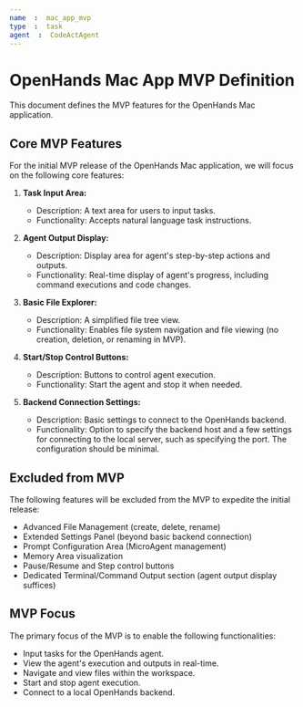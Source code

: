 ```yaml
---
name  :  mac_app_mvp
type  :  task
agent  :  CodeActAgent
---
```


# OpenHands Mac App MVP Definition

This document defines the MVP features for the OpenHands Mac application.

## Core MVP Features

For the initial MVP release of the OpenHands Mac application, we will focus on the following core features:

1. **Task Input Area:**
   - Description: A text area for users to input tasks.
   - Functionality: Accepts natural language task instructions.

2. **Agent Output Display:**
   - Description: Display area for agent's step-by-step actions and outputs.
   - Functionality: Real-time display of agent's progress, including command executions and code changes.

3. **Basic File Explorer:**
   - Description: A simplified file tree view.
   - Functionality: Enables file system navigation and file viewing (no creation, deletion, or renaming in MVP).

4. **Start/Stop Control Buttons:**
   - Description: Buttons to control agent execution.
   - Functionality: Start the agent and stop it when needed.

5. **Backend Connection Settings:**
   - Description: Basic settings to connect to the OpenHands backend.
   - Functionality: Option to specify the backend host and a few settings for connecting to the local server, such as specifying the port. The configuration should be minimal.

## Excluded from MVP

The following features will be excluded from the MVP to expedite the initial release:

- Advanced File Management (create, delete, rename)
- Extended Settings Panel (beyond basic backend connection)
- Prompt Configuration Area (MicroAgent management)
- Memory Area visualization
- Pause/Resume and Step control buttons
- Dedicated Terminal/Command Output section (agent output display suffices)

## MVP Focus

The primary focus of the MVP is to enable the following functionalities:

- Input tasks for the OpenHands agent.
- View the agent's execution and outputs in real-time.
- Navigate and view files within the workspace.
- Start and stop agent execution.
- Connect to a local OpenHands backend.
